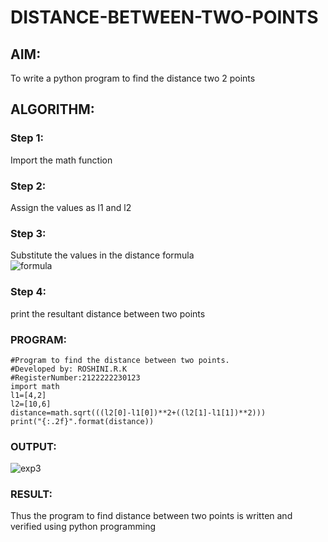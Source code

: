 # DISTANCE-BETWEEN-TWO-POINTS

## AIM:
To write a python program to find the distance two 2 points
## ALGORITHM:
### Step 1: 
Import the math function
### Step 2:
Assign the values as l1 and l2
### Step 3: 
Substitute the values in the distance formula  
![formula](https://user-images.githubusercontent.com/118956165/230726984-176becb0-743f-4754-8f61-cacbdea053af.JPG)

### Step 4:
print the resultant distance between two points
### PROGRAM:
```
#Program to find the distance between two points.
#Developed by: ROSHINI.R.K
#RegisterNumber:2122222230123
import math
l1=[4,2]
l2=[10,6]
distance=math.sqrt(((l2[0]-l1[0])**2+((l2[1]-l1[1])**2)))
print("{:.2f}".format(distance))
```
  


### OUTPUT:
![exp3](https://user-images.githubusercontent.com/118956165/227850793-150e4939-a679-4fcc-9270-babc3f5e244d.png)




### RESULT:
Thus the program to find distance between two points is written and verified using python programming

